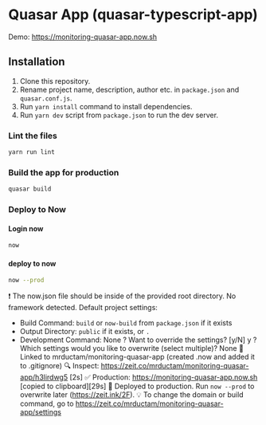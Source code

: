 # Quasar App (quasar-typescript-app)

Demo: https://monitoring-quasar-app.now.sh

## Installation

1.  Clone this repository.
2.  Rename project name, description, author etc. in `package.json` and `quasar.conf.js`.
3.  Run `yarn install` command to install dependencies.
4.  Run `yarn dev` script from `package.json` to run the dev server.

### Lint the files

```bash
yarn run lint
```

### Build the app for production

```bash
quasar build
```

### Deploy to Now

#### Login now

```bash
now
```

#### deploy to now

```bash
now --prod
```

❗️ The now.json file should be inside of the provided root directory.
No framework detected. Default project settings:

- Build Command: `build` or `now-build` from `package.json` if it exists
- Output Directory: `public` if it exists, or `.`
- Development Command: None
  ? Want to override the settings? [y/N] y
  ? Which settings would you like to overwrite (select multiple)? None
  🔗 Linked to mrductam/monitoring-quasar-app (created .now and added it to .gitignore)
  🔍 Inspect: https://zeit.co/mrductam/monitoring-quasar-app/h3lirdwg5 [2s]
  ✅ Production: https://monitoring-quasar-app.now.sh [copied to clipboard][29s]
  📝 Deployed to production. Run `now --prod` to overwrite later (https://zeit.ink/2F).
  💡 To change the domain or build command, go to https://zeit.co/mrductam/monitoring-quasar-app/settings
